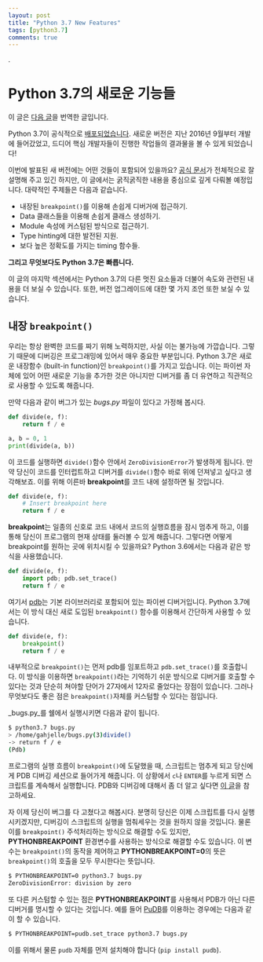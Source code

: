 ```yaml
---
layout: post
title: "Python 3.7 New Features"
tags: [python3.7]
comments: true
---
```


.

# Python 3.7의 새로운 기능들

이 글은 [다음 글](https://realpython.com/python37-new-features/)을 번역한 글입니다.

Python 3.7이 공식적으로 [배포되었습니다](https://www.python.org/downloads/release/python-370/). 새로운 버전은 지난 2016년 9월부터 개발에 들어갔었고, 드디어 핵심 개발자들이 진행한 작업들의 결과물을 볼 수 있게 되었습니다!

이번에 발표된 새 버전에는 어떤 것들이 포함되어 있을까요? [공식 문서](https://docs.python.org/3.7/whatsnew/3.7.html)가 전체적으로 잘 설명해 주고 있긴 하지만, 이 글에서는 굵직굵직한 내용을 중심으로 깊게 다뤄볼 예정입니다. 대략적인 주제들은 다음과 같습니다.

- 내장된 `breakpoint()`를 이용해 손쉽게 디버거에 접근하기.
- Data 클래스들을 이용해 손쉽게 클래스 생성하기.
- Module 속성에 커스텀된 방식으로 접근하기.
- Type hinting에 대한 발전된 지원.
- 보다 높은 정확도를 가지는 timing 함수들.

**그리고 무엇보다도 Python 3.7은 빠릅니다.**

이 글의 마지막 섹션에서는 Python 3.7의 다른 멋진 요소들과 더불어 속도와 관련된 내용을 더 보실 수 있습니다. 또한, 버전 업그레이드에 대한 몇 가지 조언 또한 보실 수 있습니다.

## 내장 `breakpoint()`

우리는 항상 완벽한 코드를 짜기 위해 노력하지만, 사실 이는 불가능에 가깝습니다. 그렇기 때문에 디버깅은 프로그래밍에 있어서 매우 중요한 부분입니다. Python 3.7은 새로운 내장함수 (built-in function)인 `breakpoint()`를 가지고 있습니다. 이는 파이썬 자체에 있어 어떤 새로운 기능을 추가한 것은 아니지만 디버거를 좀 더 유연하고 직관적으로 사용할 수 있도록 해줍니다.

만약 다음과 같이 버그가 있는 _bugs.py_ 파일이 있다고 가정해 봅시다.

```python
def divide(e, f):
    return f / e

a, b = 0, 1
print(divide(a, b))
```

이 코드를 실행하면 `divide()`함수 안에서 `ZeroDivisionError`가 발생하게 됩니다. 만약 당신이 코드를 인터럽트하고 디버거를 `divide()`함수 바로 위에 던져넣고 싶다고 생각해보죠. 이를 위해 이른바 **breakpoint**를 코드 내에 설정하면 될 것입니다.

```python
def divide(e, f):
    # Insert breakpoint here
    return f / e
```

**breakpoint**는 일종의 신호로 코드 내에서 코드의 실행흐름을 잠시 멈추게 하고, 이를 통해 당신이 프로그램의 현재 상태를 둘러볼 수 있게 해줍니다. 그렇다면 어떻게 breakpoint를 원하는 곳에 위치시킬 수 있을까요? Python 3.6에서는 다음과 같은 방식을 사용했습니다.

```python
def divide(e, f):
    import pdb; pdb.set_trace()
    return f / e
```

여기서 [pdb](https://docs.python.org/3/library/pdb.html)는 기본 라이브러리로 포함되어 있는 파이썬 디버거입니다. Python 3.7에서는 이 방식 대신 새로 도입된 `breakpoint()` 함수를 이용해서 간단하게 사용할 수 있습니다.

```python
def divide(e, f):
    breakpoint()
    return f / e
```

내부적으로 `breakpoint()`는 먼저 pdb를 임포트하고 `pdb.set_trace()`를 호출합니다. 이 방식을 이용하면 `breakpoint()`라는 기억하기 쉬운 방식으로 디버거를 호출할 수 있다는 것과 단순히 쳐야할 단어가 27자에서 12자로 줄었다는 장점이 있습니다. 그러나 무엇보다도 좋은 점은 `breakpoint()`자체를 커스텀할 수 있다는 점입니다.

_bugs.py_를 쉘에서 실행시키면 다음과 같이 됩니다.

```bash
$ python3.7 bugs.py
> /home/gahjelle/bugs.py(3)divide()
-> return f / e
(Pdb)
```

프로그램의 실행 흐름이 `breakpoint()`에 도달했을 때, 스크립트는 멈추게 되고 당신에게 PDB 디버깅 세션으로 들어가게 해줍니다. 이 상황에서 `c`나 `ENTER`를 누르게 되면 스크립트를 계속해서 실행합니다. PDB와 디버깅에 대해서 좀 더 알고 싶다면 [이 글](https://realpython.com/python-debugging-pdb/)을 참고하세요.

자 이제 당신이 버그를 다 고쳤다고 해봅시다. 분명히 당신은 이제 스크립트를 다시 실행시키겠지만, 디버깅이 스크립트의 실행을 멈춰세우는 것을 원하지 않을 것입니다. 물론 이를 `breakpoint()` 주석처리하는 방식으로 해결할 수도 있지만, **PYTHONBREAKPOINT** 환경변수를 사용하는 방식으로 해결할 수도 있습니다. 이 변수는 `breakpoint()`의 동작을 제어하고 **PYTHONBREAKPOINT=0**의 뜻은 `breakpoint()`의 호출을 모두 무시한다는 뜻입니다.

```bash
$ PYTHONBREAKPOINT=0 python3.7 bugs.py
ZeroDivisionError: division by zero
```

또 다른 커스텀할 수 있는 점은 **PYTHONBREAKPOINT**를 사용해서 PDB가 아닌 다른 디버거를 명시할 수 있다는 것입니다. 예를 들어 [PuDB](https://pypi.org/project/pudb/)를 이용하는 경우에는 다음과 같이 할 수 있습니다.

```bash
$ PYTHONBREAKPOINT=pudb.set_trace python3.7 bugs.py
```

이를 위해서 물론 `pudb` 자체를 먼저 설치해야 합니다 (`pip install pudb`).
